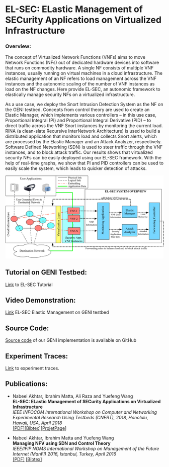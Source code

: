 
# EL-SEC: ELastic Management of SECurity Applications on Virtualized Infrastructure

### Overview:
The concept of Virtualized Network Functions (VNFs) aims to move Network Functions (NFs) out of dedicated hardware devices into software that runs on commodity hardware. A single NF consists of multiple VNF instances, usually running on virtual machines in a cloud infrastructure. The elastic management of an NF refers to load management across the VNF instances and the autonomic scaling of the number of VNF instances as load on the NF changes. Here provide EL-SEC, an autonomic framework to elastically manage security NFs on a virtualized infrastructure.

As a use case, we deploy the Snort Intrusion Detection System as the NF on the GENI testbed. Concepts from control theory are used to create an Elastic Manager, which implements various controllers – in this use case, Proportional Integral (PI) and Proportional Integral Derivative (PID) – to direct traffic across the VNF Snort instances by monitoring the current load. RINA (a clean-slate Recursive InterNetwork Architecture) is used to build a distributed application that monitors load and collects Snort alerts, which are processed by the Elastic Manager and an Attack Analyzer, respectively. Software Defined Networking (SDN) is used to steer traffic through the VNF instances, and to block attack traffic. Our results shows that virtualized security NFs can be easily deployed using our EL-SEC framework. With the help of real-time graphs, we show that PI and PID controllers can be used to easily scale the system, which leads to quicker detection of attacks.

<img src="https://github.com/akhtarnabeel/ELSEC/raw/master/Figures/EL_SEC_Overview.jpg" />

## Tutorial on GENI Testbed:
[Link](https://github.com/akhtarnabeel/ELSEC/blob/master/Tutorial.md) to EL-SEC Tutorial

## Video Demonstration:
[Link](https://www.youtube.com/watch?v=2T_d_J4AVn8) EL-SEC Elastic Management on GENI testbed

## Source Code:
[Source code](https://github.com/akhtarnabeel/ELSEC) of our GENI implementation is available on GitHub

## Experiment Traces:
[Link](https://github.com/akhtarnabeel/ELSEC/tree/master/ExperimentalTraces) to experiment traces.

## Publications:

- Nabeel Akhtar, Ibrahim Matta, Ali Raza and Yuefeng Wang <br>
  **EL-SEC: ELastic Management of SECurity Applications on Virtualized Infrastructure** <br>
  *IEEE INFOCOM International Workshop on Computer and Networking Experimental Research Using Testbeds (CNERT), 2018, Honolulu, Hawaii, USA, April 2018* <br>
    [\[PDF\]](../papers/ELSEC.pdf)[\[Bibtex\]](../papers/bib/ELSEC.txt)[\[ProjetPage\]](https://github.com/akhtarnabeel/ELSEC) <br>

- Nabeel Akhtar, Ibrahim Matta and Yuefeng Wang <br>
  **Managing NFV using SDN and Control Theory** <br>
  *IEEE/IFIP NOMS International Workshop on Management of the Future Internet (ManFI) 2016, Istanbul, Turkey, April 2016* <br>
  [\[PDF\]](../papers/NOMS2016.pdf) [\[Bibtex\]](/papers/bib/NOMS2016.txt) 
  


